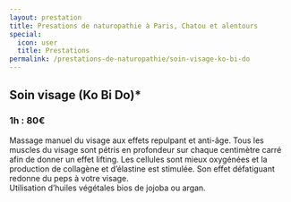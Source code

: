```yaml
---
layout: prestation
title: Presations de naturopathie à Paris, Chatou et alentours
special:
  icon: user
  title: Prestations
permalink: /prestations-de-naturopathie/soin-visage-ko-bi-do
---
```


## Soin visage (Ko Bi Do)*
### 1h : 80€

Massage manuel du visage aux effets repulpant et anti-âge.
Tous les muscles du visage sont pétris en profondeur sur chaque centimètre carré afin de donner un effet lifting.
Les cellules sont mieux oxygénées et la production de collagène et d’élastine est stimulée.
Son effet défatiguant redonne du peps à votre visage.  
Utilisation d’huiles végétales bios de jojoba ou argan.
